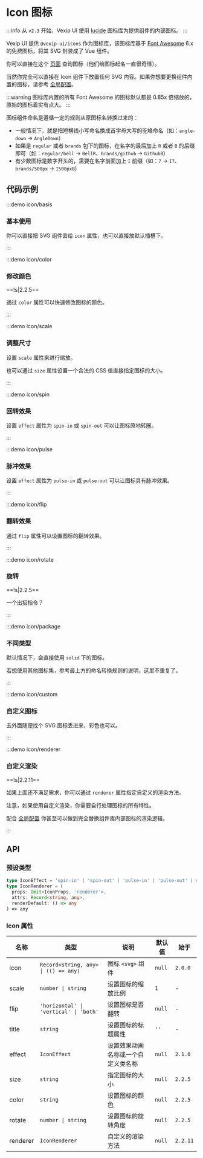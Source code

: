 # Icon 图标

:::info
从 `v2.3` 开始，Vexip UI 使用 [lucide](https://lucide.dev/) 图标库为提供组件的内部图标。
:::

Vexip UI 提供 `@vexip-ui/icons` 作为图标库，该图标库基于 [Font Awesome](https://fontawesome.com/) 6.x 的免费图标，将其 SVG 封装成了 Vue 组件。

你可以直接在这个 [页面](https://fontawesome.com/search?m=free) 查询图标（他们给图标起名一直很奇怪）。

当然你完全可以直接在 Icon 组件下放置任何 SVG 内容。如果你想要更换组件内置的图标，请参考 [全局配置](/zh-CN/guide/global-config.html#内置图标)。

:::warning
图标库内置的所有 Font Awesome 的图标默认都是 0.85x 倍缩放的，原始的图标着实有点大。
:::

图标组件命名是遵循一定的规则从原图标名转换过来的：

- 一般情况下，就是把短横线小写命名换成首字母大写的驼峰命名（如：`angle-down` -> `AngleDown`）
- 如果是 `regular` 或者 `brands` 包下的图标，在名字的最后加上 `R` 或者 `B` 的后缀即可（如：`regular/bell` -> `BellR`、`brands/github` -> `GithubB`）
- 有少数图标是数字开头的，需要在名字前面加上 `I` 前缀（如：`7` -> `I7`、`brands/500px` -> `I500pxB`）

## 代码示例

:::demo icon/basis

### 基本使用

你可以直接把 SVG 组件丢给 `icon` 属性，也可以直接放默认插槽下。

:::

:::demo icon/color

### 修改颜色

==!s|2.2.5==

通过 `color` 属性可以快速修改图标的颜色。

:::

:::demo icon/scale

### 调整尺寸

设置 `scale` 属性来进行缩放。

也可以通过 `size` 属性设置一个合法的 CSS 值直接指定图标的大小。

:::

:::demo icon/spin

### 回转效果

设置 `effect` 属性为 `spin-in` 或 `spin-out` 可以让图标原地转圈。

:::

:::demo icon/pulse

### 脉冲效果

设置 `effect` 属性为 `pulse-in` 或 `pulse-out` 可以让图标具有脉冲效果。

:::

:::demo icon/flip

### 翻转效果

通过 `flip` 属性可以设置图标的翻转效果。

:::

:::demo icon/rotate

### 旋转

==!s|2.2.5==

一个出招指令？

:::

:::demo icon/package

### 不同类型

默认情况下，会直接使用 `solid` 下的图标。

若想使用其他图标集，参考最上方的命名转换规则的说明，这里不重复了。

:::

:::demo icon/custom

### 自定义图标

去外面随便找个 SVG 图标丢进来，彩色也可以。

:::

:::demo icon/renderer

### 自定义渲染

==!s|2.2.11==

如果上面还不满足需求，你可以通过 `renderer` 属性指定自定义的渲染方法。

注意，如果使用自定义渲染，你需要自行处理图标的所有特性。

配合 [全局配置](/zh-CN/guide/global-config) 你甚至可以做到完全替换组件库内部图标的渲染逻辑。

:::

## API

### 预设类型

```ts
type IconEffect = 'spin-in' | 'spin-out' | 'pulse-in' | 'pulse-out' | string
type IconRenderer = (
  props: Omit<IconProps, 'renderer'>,
  attrs: Record<string, any>,
  renderDefault: () => any
) => any
```

### Icon 属性

| 名称     | 类型                                   | 说明                               | 默认值 | 始于     |
| -------- | -------------------------------------- | ---------------------------------- | ------ | -------- |
| icon     | `Record<string, any> \| (() => any)`   | 图标 `<svg>` 组件                  | `null` | `2.0.0`  |
| scale    | `number \| string`                     | 设置图标的缩放比例                 | `1`    | -        |
| flip     | `'horizontal' \| 'vertical' \| 'both'` | 设置图标是否翻转                   | `null` | -        |
| title    | `string`                               | 设置图标的标题属性                 | `''`   | -        |
| effect   | `IconEffect`                           | 设置效果动画名称或一个自定义类名称 | `null` | `2.1.0`  |
| size     | `string`                               | 指定图标的大小                     | `null` | `2.2.5`  |
| color    | `string`                               | 设置图标的颜色                     | `null` | `2.2.5`  |
| rotate   | `number \| string`                     | 设置图标的旋转角度                 | `null` | `2.2.5`  |
| renderer | `IconRenderer`                         | 自定义的渲染方法                   | `null` | `2.2.11` |
